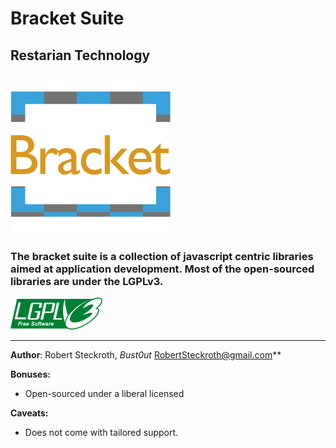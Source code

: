 # Bracket Suite
## Restarian Technology

![Bracket](https://raw.githubusercontent.com/restarian/restarian/master/bracket/doc/image/bracket_logo_medium.png)

### The bracket suite is a collection of javascript centric libraries aimed at application development. Most of the open-sourced libraries are under the LGPLv3.

![LGPLv3](https://raw.githubusercontent.com/restarian/restarian/master/bracket/doc/image/lgplv3-147x51.png)

_____

**Author**: Robert Steckroth, _Bust0ut_ [<RobertSteckroth@gmail.com>](mailto:robertsteckroth@gmail.com)**

**Bonuses:**
* Open-sourced under a liberal licensed 

**Caveats:**
  * Does not come with tailored support. 
